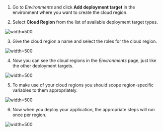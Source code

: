 1. Go to *Environments* and click **Add deployment target** in the environment where you want to create the cloud region.

2. Select **Cloud Region** from the list of available deployment target types.

![](https://i.octopus.com/blog/201604-2016-04-0715_35_30-cloud_region_target-PEQY.png "width=500")

3. Give the cloud region a name and select the roles for the cloud region.

![](https://i.octopus.com/blog/201604-2016-04-0715_40_07-cloud_region_details-TSJY.png "width=500")

4. Now you can see the cloud regions in the *Environments* page, just like the other deployment targets.

![](https://i.octopus.com/blog/201604-2016-04-0715_48_45-cloud_target_environment-VRKV.png "width=500")

5. To make use of your cloud regions you should scope region-specific variables to them appropriately.

![](https://i.octopus.com/blog/201604-2016-04-0722_48_54-cloud_region_variables-4L36.png "width=500")

6. Now when you deploy your application, the appropriate steps will run once per region.

![](https://i.octopus.com/blog/201604-2016-04-0723_25_07-cloud_region_deploy_log-ZR4J.png "width=500")
